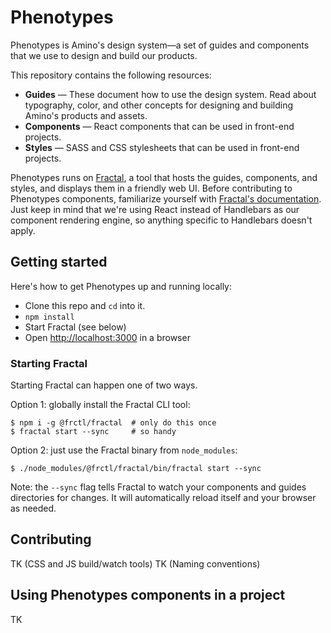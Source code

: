 # Phenotypes

Phenotypes is Amino's design system—a set of guides and components that we use to design and build our products.

This repository contains the following resources:

* **Guides** — These document how to use the design system. Read about typography, color, and other concepts for designing and building Amino's products and assets.
* **Components** — React components that can be used in front-end projects.
* **Styles** — SASS and CSS stylesheets that can be used in front-end projects.

Phenotypes runs on [Fractal](http://fractal.build), a tool that hosts the guides, components, and styles, and displays them in a friendly web UI. Before contributing to Phenotypes components, familiarize yourself with [Fractal's documentation](http://fractal.build/guide). Just keep in mind that we're using React instead of Handlebars as our component rendering engine, so anything specific to Handlebars doesn't apply.

## Getting started

Here's how to get Phenotypes up and running locally: 

* Clone this repo and `cd` into it.
* `npm install`
* Start Fractal (see below)
* Open [http://localhost:3000](http://localhost:3000) in a browser

### Starting Fractal

Starting Fractal can happen one of two ways.

Option 1: globally install the Fractal CLI tool:

```
$ npm i -g @frctl/fractal  # only do this once
$ fractal start --sync     # so handy
```

Option 2: just use the Fractal binary from `node_modules`:

```
$ ./node_modules/@frctl/fractal/bin/fractal start --sync
```

Note: the `--sync` flag tells Fractal to watch your components and guides directories for changes. It will automatically reload itself and your browser as needed.

## Contributing

TK (CSS and JS build/watch tools)
TK (Naming conventions)

## Using Phenotypes components in a project

TK